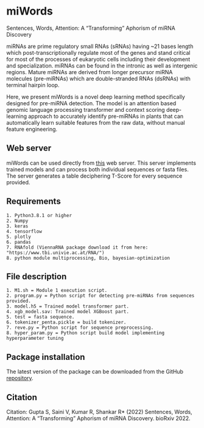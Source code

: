 # miWords

Sentences, Words, Attention: A “Transforming” Aphorism of miRNA Discovery

miRNAs are prime regulatory small RNAs (sRNAs) having ~21 bases length which post-transcriptionally regulate most of the genes and stand critical for most of the processes of eukaryotic cells including their development and specialization. miRNAs can be found in the intronic as well as intergenic regions. Mature miRNAs are derived from longer precursor miRNA molecules (pre-miRNAs) which are double-stranded RNAs (dsRNAs) with terminal hairpin loop.

Here, we present miWords is a novel deep learning method specifically designed for pre-miRNA detection. The model is an attention based genomic language processing transformer and context scoring deep-learning approach to accurately identify pre-miRNAs in plants that can automatically learn suitable features from the raw data, without manual feature engineering.


## Web server

miWords can be used directly from [this](https://scbb.ihbt.res.in/miWords) web server. This server implements trained models and can process both individual sequences or fasta files. The server generates a table deciphering T-Score for every sequence provided.

## Requirements

```
1. Python3.8.1 or higher
2. Numpy
3. keras
4. tensorflow
5. plotly
6. pandas
7. RNAfold (ViennaRNA package download it from here: "https://www.tbi.univie.ac.at/RNA/")
8. python module multiprocessing, Bio, bayesian-optimization 
```

## File description

```
1. M1.sh = Module 1 execution script.
2. program.py = Python script for detecting pre-miRNAs from sequences provided.
3. model.h5 = Trained model transformer part.
4. xgb_model.sav: Trained model XGBoost part.
5. test = fasta sequence.
6. tokenizer_penta.pickle = build tokenizer.
7. reve.py = Python script for sequence preprocessing.
8. hyper_param.py = Python script build model implementing hyperparameter tuning
```

## Package installation

The latest version of the package can be downloaded from the GitHub [repository](https://github.com/SCBB-LAB/miWords).

## Citation

Citation: Gupta S, Saini V, Kumar R, Shankar R* (2022) Sentences, Words, Attention: A “Transforming” Aphorism of miRNA Discovery. bioRxiv 2022. 
